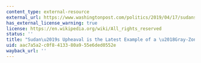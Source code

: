 ```yaml
---
content_type: external-resource
external_url: https://www.washingtonpost.com/politics/2019/04/17/sudans-upheaval-is-latest-example-gray-zone-coup/
has_external_license_warning: true
license: https://en.wikipedia.org/wiki/All_rights_reserved
status: ''
title: "Sudan\u2019s Upheaval is the Latest Example of a \u2018Gray-Zone Coup\u2019"
uid: aac7a5a2-c0f8-4133-80a9-55e6ded0552e
wayback_url: ''
---
```

